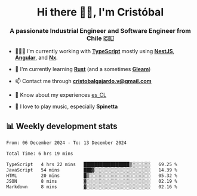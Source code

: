 <h1 align="center">Hi there ✌🏻, I'm Cristóbal</h1>
<h3 align="center">A passionate Industrial Engineer and Software Engineer from Chile 🇨🇱</h3>

- 🧑🏻‍💻 I’m currently working with **[TypeScript](https://www.typescriptlang.org)** mostly using **[NestJS](https://nestjs.com)**, **[Angular](https://angular.io)**, and **[Nx](https://nx.dev)**.

- 🌱 I'm currently learning **[Rust](https://www.rust-lang.org)** (and a sometimes **[Gleam](https://gleam.run/)**)

- 📫 Contact me through **cristobalgajardo.v@gmail.com**

- 📄 Know about my experiences [es_CL](https://bit.ly/cv-cristobal-gajardo)

- 🎸 I love to play music, especially **Spinetta**

## 📊 Weekly development stats

<!--START_SECTION:waka-->

```txt
From: 06 December 2024 - To: 13 December 2024

Total Time: 6 hrs 19 mins

TypeScript   4 hrs 22 mins   █████████████████▒░░░░░░░   69.25 %
JavaScript   54 mins         ███▓░░░░░░░░░░░░░░░░░░░░░   14.39 %
HTML         20 mins         █▒░░░░░░░░░░░░░░░░░░░░░░░   05.32 %
JSON         8 mins          ▓░░░░░░░░░░░░░░░░░░░░░░░░   02.19 %
Markdown     8 mins          ▓░░░░░░░░░░░░░░░░░░░░░░░░   02.16 %
```

<!--END_SECTION:waka-->
